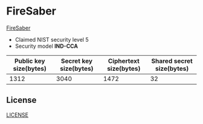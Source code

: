 # FireSaber

[FireSaber](https://github.com/KULeuven-COSIC/SABER/)

- Claimed NIST security level 5
- Security model **IND-CCA**

| Public key size(bytes) | Secret key size(bytes) | Ciphertext size(bytes) | Shared secret size(bytes) |
|------------------------|------------------------|------------------------|---------------------------|
|          1312          |          3040          |          1472          |             32            |

## License
[LICENSE](https://github.com/KULeuven-COSIC/SABER/blob/master/LICENSE)